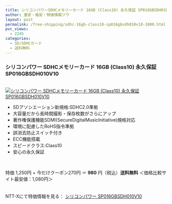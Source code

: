 ```yaml
---
title: シリコンパワーSDHCメモリーカード 16GB (Class10) 永久保証 SP016GBSDH010V10 特価980円！送料無料！
author: 激安・格安・特価情報ツウ
layout: post
permalink: /free-shipping/sdhc-16gb-class10-sp016gbsdh010v10-1000.html
pvc_views:
  - 2245
categories:
  - SD/SDHCカード
  - 送料無料
---
```

### シリコンパワー SDHCメモリーカード 16GB (Class10) 永久保証 SP016GBSDH010V10

<div class="img-bg2 img_L">
  <a href="http://px.a8.net/svt/ejp?a8mat=ZYP6S+8IMA3E+S1Q+BWGDT&#038;a8ejpredirect=http://nttxstore.jp/_II_SL13097645" target="_blank"><br /> <img border="0" alt="シリコンパワー SDHCメモリーカード 16GB (Class10) 永久保証 SP016GBSDH010V10" src="http://i0.wp.com/image.nttxstore.jp/l2_images/S/SL/SL13097645.jpg?w=120" data-recalc-dims="1" /></a>
</div>

<!--more-->

  * SDアソシエーション新規格:SDHC2.0準拠
  * 大容量だから長時間撮影・保存枚数がさらにアップ
  * 著作権保護機能SDMI(SecureDigitalMusicInitiative)規格対応
  * 環境に配慮したRoHS指令準拠
  * 誤消去防止スイッチ付き
  * ECC機能搭載
  * スピードクラス:Class10
  * 安心の永久保証

<br clear="all" />

特価 1,250円 + 今だけクーポン270円 ＝ <span class="tokka-price"><strong>980</strong></span> 円（税込）**送料無料** ＜価格比較サイト最安値：1,080円＞

　  
NTT-Xにて特価情報を見る： <span class="fs150p"><a href="http://px.a8.net/svt/ejp?a8mat=ZYP6S+8IMA3E+S1Q+BWGDT&#038;a8ejpredirect=http://nttxstore.jp/_II_SL13097645" target="_blank">シリコンパワー SP016GBSDH010V10</a></span>